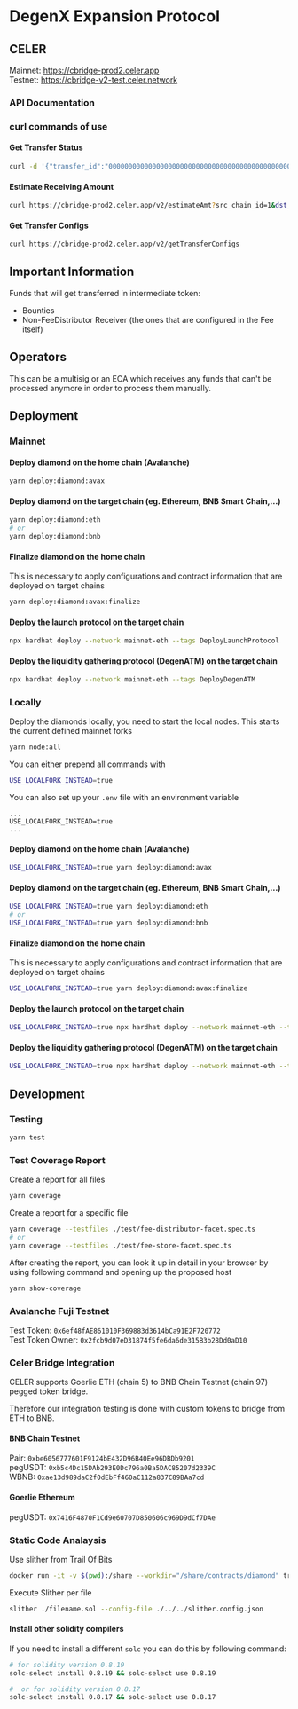 # DegenX Expansion Protocol

## CELER

Mainnet: https://cbridge-prod2.celer.app  
Testnet: https://cbridge-v2-test.celer.network

### API Documentation

### curl commands of use

#### Get Transfer Status

```bash
curl -d '{"transfer_id":"0000000000000000000000000000000000000000000000000000000000000000"}' -H "Content-Type: application/json" -X POST https://cbridge-prod2.celer.app/v2/getTransferStatus
```

#### Estimate Receiving Amount

```bash
curl https://cbridge-prod2.celer.app/v2/estimateAmt?src_chain_id=1&dst_chain_id=43114&token_symbol=USDT&amt=1337000000&usr_addr=0x0000000000000000000000000000000000000000&slippage_tolerance=5000
```

#### Get Transfer Configs

```bash
curl https://cbridge-prod2.celer.app/v2/getTransferConfigs
```

## Important Information

Funds that will get transferred in intermediate token:

- Bounties
- Non-FeeDistributor Receiver (the ones that are configured in the Fee itself)

## Operators

This can be a multisig or an EOA which receives any funds that can't be processed anymore in order to process them manually.

## Deployment

### Mainnet

#### Deploy diamond on the home chain (Avalanche)

```bash
yarn deploy:diamond:avax
```

#### Deploy diamond on the target chain (eg. Ethereum, BNB Smart Chain,...)

```bash
yarn deploy:diamond:eth
# or
yarn deploy:diamond:bnb
```

#### Finalize diamond on the home chain

This is necessary to apply configurations and contract information that are deployed on target chains

```bash
yarn deploy:diamond:avax:finalize
```

#### Deploy the launch protocol on the target chain

```bash
npx hardhat deploy --network mainnet-eth --tags DeployLaunchProtocol
```

#### Deploy the liquidity gathering protocol (DegenATM) on the target chain

```bash
npx hardhat deploy --network mainnet-eth --tags DeployDegenATM
```

### Locally

Deploy the diamonds locally, you need to start the local nodes. This starts the current defined mainnet forks

```bash
yarn node:all
```

You can either prepend all commands with

```bash
USE_LOCALFORK_INSTEAD=true
```

You can also set up your `.env` file with an environment variable

```
...
USE_LOCALFORK_INSTEAD=true
...
```

#### Deploy diamond on the home chain (Avalanche)

```bash
USE_LOCALFORK_INSTEAD=true yarn deploy:diamond:avax
```

#### Deploy diamond on the target chain (eg. Ethereum, BNB Smart Chain,...)

```bash
USE_LOCALFORK_INSTEAD=true yarn deploy:diamond:eth
# or
USE_LOCALFORK_INSTEAD=true yarn deploy:diamond:bnb
```

#### Finalize diamond on the home chain

This is necessary to apply configurations and contract information that are deployed on target chains

```bash
USE_LOCALFORK_INSTEAD=true yarn deploy:diamond:avax:finalize
```

#### Deploy the launch protocol on the target chain

```bash
USE_LOCALFORK_INSTEAD=true npx hardhat deploy --network mainnet-eth --tags DeployLaunchProtocol
```

#### Deploy the liquidity gathering protocol (DegenATM) on the target chain

```bash
USE_LOCALFORK_INSTEAD=true npx hardhat deploy --network mainnet-eth --tags DeployDegenATM
```

## Development

### Testing

```bash
yarn test
```

### Test Coverage Report

Create a report for all files

```bash
yarn coverage
```

Create a report for a specific file

```bash
yarn coverage --testfiles ./test/fee-distributor-facet.spec.ts
# or
yarn coverage --testfiles ./test/fee-store-facet.spec.ts
```

After creating the report, you can look it up in detail in your browser by using following command and opening up the proposed host

```bash
yarn show-coverage
```

### Avalanche Fuji Testnet

Test Token: `0x6ef48fAE861010F369883d3614bCa91E2F720772`  
Test Token Owner: `0x2fcb9d07eD31874f5fe6da6de315B3b28Dd0aD10`

### Celer Bridge Integration

CELER supports Goerlie ETH (chain 5) to BNB Chain Testnet (chain 97) pegged token bridge.

Therefore our integration testing is done with custom tokens to bridge from ETH to BNB.

#### BNB Chain Testnet

Pair: `0xbe6056777601F9124bE432D96B40Ee96DBDb9201`  
pegUSDT: `0xb5c4Dc15DAb293E0Dc796a0Ba5DAC85207d2339C`  
WBNB: `0xae13d989daC2f0dEbFf460aC112a837C89BAa7cd`

#### Goerlie Ethereum

pegUSDT: `0x7416F4870F1Cd9e60707D850606c969D9dCf7DAe`

### Static Code Analaysis

Use slither from Trail Of Bits

```bash
docker run -it -v $(pwd):/share --workdir="/share/contracts/diamond" trailofbits/eth-security-toolbox
```

Execute Slither per file

```bash
slither ./filename.sol --config-file ./../../slither.config.json
```

#### Install other solidity compilers

If you need to install a different `solc` you can do this by following command:

```bash
# for solidity version 0.8.19
solc-select install 0.8.19 && solc-select use 0.8.19

#  or for solidity version 0.8.17
solc-select install 0.8.17 && solc-select use 0.8.17
```

